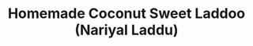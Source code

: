 ---
title: "Homemade Coconut Sweet Laddoo (Nariyal Laddu)"
description: "Enjoy the delightful flavors of homemade coconut sweet laddoos, also known as Nariyal Laddu, made with condensed milk and sugar."

pubDate: 2024-02-05

image: "../../images/coconut-sweet-laddoo.avif"
imageAlt: "A plate of homemade coconut sweet laddoos garnished with chopped nuts"

cookingTime: 30

steps:
  - title: "Prepare the Coconut Mixture"
    actions:
      - "In a pan, heat 1 cup of shredded coconut over medium heat, stirring constantly, until it turns slightly golden and aromatic. Remove from heat and let it cool."
      - "In a mixing bowl, combine the toasted coconut with 1/2 cup of sweetened condensed milk and 2 tablespoons of sugar."
      - "Mix well until everything is evenly combined and the mixture holds together when pressed between your fingers."
  - title: "Shape the Laddoos"
    actions:
      - "Take small portions of the coconut mixture and roll them between your palms to form round laddoos."
      - "Repeat this process until all the mixture is used, making approximately 6 laddoos."
      - "Optional: Roll the laddoos in additional shredded coconut or chopped nuts for added flavor and texture."
  - title: "Chill and Serve"
    actions:
     - "Place the laddoos on a plate or tray lined with parchment paper and refrigerate for about 15-20 minutes to firm up."
     - "Once chilled, the laddoos are ready to be served. Enjoy the homemade goodness!"
  - title: "Voilà!"
    actions:
      - "Indulge in your creation and savor the moment. Bon appétit!"
    

ingredients:
  - title: ""
    items:
      - quantity: "1"
        name: "cup shredded coconut"
      - quantity: "1/2"
        name: "cup sweetened condensed milk"
      - quantity: "2"
        name: "tablespoons sugar"
      - quantity: ""
        name: "Additional shredded coconut or chopped nuts for rolling (optional)"
        
recipeNotes: [
    "For a richer flavor, you can toast the shredded coconut in a dry skillet until golden brown before mixing with the condensed milk and sugar.",
    "Adjust the amount of sugar according to your taste preferences. You can also use powdered sugar for a smoother texture in the laddoos.",
    "To make the laddoos more festive, you can add a pinch of cardamom powder or a few saffron strands to the coconut mixture.",
    "Store the laddoos in an airtight container in the refrigerator for up to one week. Bring them to room temperature before serving for the best taste and texture.",
    "These laddoos make for a delightful gift during festivals or special occasions. Simply pack them in decorative boxes or jars."
]

tags: ["dessert", "laddoo", "indian"]
---